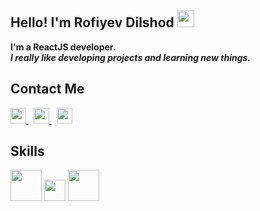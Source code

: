 ### <h2>Hello! I'm Rofiyev Dilshod <img src="https://media.giphy.com/media/hvRJCLFzcasrR4ia7z/giphy.gif" width="27px" /></h2>
<b>I'm a ReactJS developer.</b> <br />
<i><b>I really like developing projects and learning new things.</b></i><br/>

<h2>Contact Me</h2>
<a href="https://t.me/rof1yev" target="_blank">
  <img src="https://www.freepnglogos.com/uploads/telegram-png/telegram-software-wikipedia-2.png" width="25px" />
</a>
&nbsp;
<a href="https://www.facebook.com/?ref=tn_tnmn" target="_blank">
  <img src="https://www.freepnglogos.com/uploads/facebook-logo-13.png" width="25px" />
</a>
&nbsp;
<a href="https://www.instagram.com/rof1yev.js/" target="_blank">
  <img src="https://www.freepnglogos.com/uploads/logo-ig-png/logo-ig-instagram-new-logo-vector-download-13.png" width="25px" />
</a>

### <h2>Skills</h2>
<span><img src="https://www.w3.org/html/logo/downloads/HTML5_1Color_Black.png" width="50" /></span>
<span><img src="https://brandslogos.com/wp-content/uploads/images/large/css-logo-black-and-white.png" width="34" /></span>
<span><img src="https://www.seekpng.com/png/full/142-1424501_bootstrap-comments-black-and-white-bootstrap-icon.png" width="50" /></span>
